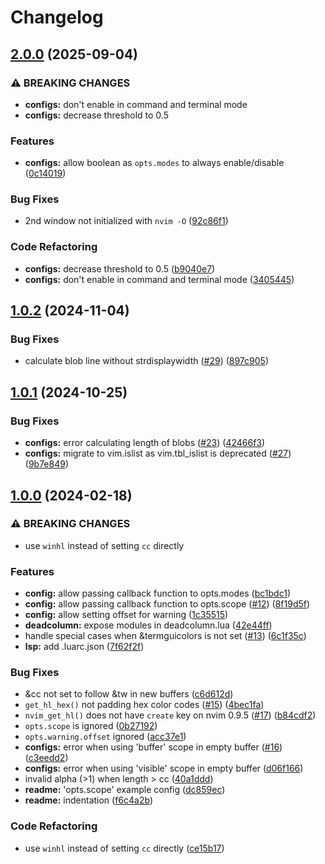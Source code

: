 # Changelog

## [2.0.0](https://github.com/Bekaboo/deadcolumn.nvim/compare/v1.0.2...v2.0.0) (2025-09-04)


### ⚠ BREAKING CHANGES

* **configs:** don't enable in command and terminal mode
* **configs:** decrease threshold to 0.5

### Features

* **configs:** allow boolean as `opts.modes` to always enable/disable ([0c14019](https://github.com/Bekaboo/deadcolumn.nvim/commit/0c14019a99656f7ffc7048fdf4d2f663bf5cdcb5))


### Bug Fixes

* 2nd window not initialized with `nvim -O` ([92c86f1](https://github.com/Bekaboo/deadcolumn.nvim/commit/92c86f10bfba2717ca2280e2e759b047135d5288))


### Code Refactoring

* **configs:** decrease threshold to 0.5 ([b9040e7](https://github.com/Bekaboo/deadcolumn.nvim/commit/b9040e7822ae6a5a5bac5b297371d3c9b5014ae1))
* **configs:** don't enable in command and terminal mode ([3405445](https://github.com/Bekaboo/deadcolumn.nvim/commit/3405445d751c6415742d79bd320b501292e5d65c))

## [1.0.2](https://github.com/Bekaboo/deadcolumn.nvim/compare/v1.0.1...v1.0.2) (2024-11-04)


### Bug Fixes

* calculate blob line without strdisplaywidth ([#29](https://github.com/Bekaboo/deadcolumn.nvim/issues/29)) ([897c905](https://github.com/Bekaboo/deadcolumn.nvim/commit/897c905aef1a268ce4cc507d5cce048ed808fa7a))

## [1.0.1](https://github.com/Bekaboo/deadcolumn.nvim/compare/v1.0.0...v1.0.1) (2024-10-25)


### Bug Fixes

* **configs:** error calculating length of blobs ([#23](https://github.com/Bekaboo/deadcolumn.nvim/issues/23)) ([42466f3](https://github.com/Bekaboo/deadcolumn.nvim/commit/42466f358e962bccd31647de92ea3053cd950db7))
* **configs:** migrate to vim.islist as vim.tbl_islist is deprecated ([#27](https://github.com/Bekaboo/deadcolumn.nvim/issues/27)) ([9b7e849](https://github.com/Bekaboo/deadcolumn.nvim/commit/9b7e849e8543690aaf89ee595f6b13fa456690bd))

## [1.0.0](https://github.com/Bekaboo/deadcolumn.nvim/compare/v0.0.0...v1.0.0) (2024-02-18)


### ⚠ BREAKING CHANGES

* use `winhl` instead of setting `cc` directly

### Features

* **config:** allow passing callback function to opts.modes ([bc1bdc1](https://github.com/Bekaboo/deadcolumn.nvim/commit/bc1bdc138ed827000c8ffd58ac5cb98ec87110fe))
* **config:** allow passing callback function to opts.scope ([#12](https://github.com/Bekaboo/deadcolumn.nvim/issues/12)) ([8f19d5f](https://github.com/Bekaboo/deadcolumn.nvim/commit/8f19d5fba835689d1c777a9ca697aae058739360))
* **config:** allow setting offset for warning ([1c35515](https://github.com/Bekaboo/deadcolumn.nvim/commit/1c35515d469d5911d5afd1a027beeed6e6292b10))
* **deadcolumn:** expose modules in deadcolumn.lua ([42e44ff](https://github.com/Bekaboo/deadcolumn.nvim/commit/42e44ff2ec85f878942faf68b2a3ff631841697f))
* handle special cases when &termguicolors is not set ([#13](https://github.com/Bekaboo/deadcolumn.nvim/issues/13)) ([6c1f35c](https://github.com/Bekaboo/deadcolumn.nvim/commit/6c1f35c60f1d7766776d03c75bfd1ef77d6fda4e))
* **lsp:** add .luarc.json ([7f62f2f](https://github.com/Bekaboo/deadcolumn.nvim/commit/7f62f2ff8c3b03ea793278a3ec13b1ead2b49da1))


### Bug Fixes

* &cc not set to follow &tw in new buffers ([c6d612d](https://github.com/Bekaboo/deadcolumn.nvim/commit/c6d612d16ed1cca46f78c02af965b7a32c05448f))
* `get_hl_hex()` not padding hex color codes ([#15](https://github.com/Bekaboo/deadcolumn.nvim/issues/15)) ([4bec1fa](https://github.com/Bekaboo/deadcolumn.nvim/commit/4bec1fa65234ad5047b957356fb4a5e100cb83ea))
* `nvim_get_hl()` does not have `create` key on nvim 0.9.5 ([#17](https://github.com/Bekaboo/deadcolumn.nvim/issues/17)) ([b84cdf2](https://github.com/Bekaboo/deadcolumn.nvim/commit/b84cdf2fc94c59651ececd5e4d2a0488b38a7a75))
* `opts.scope` is ignored ([0b27192](https://github.com/Bekaboo/deadcolumn.nvim/commit/0b271926037153e7aa69bfab366ff8749ebba521))
* `opts.warning.offset` ignored ([acc37e1](https://github.com/Bekaboo/deadcolumn.nvim/commit/acc37e1a27c19df030cb824297885172e0f29ceb))
* **configs:** error when using 'buffer' scope in empty buffer ([#16](https://github.com/Bekaboo/deadcolumn.nvim/issues/16)) ([c3eedd2](https://github.com/Bekaboo/deadcolumn.nvim/commit/c3eedd20209617910743f3e3e829082dbedb3356))
* **configs:** error when using 'visible' scope in empty buffer ([d06f166](https://github.com/Bekaboo/deadcolumn.nvim/commit/d06f166cb42e68a15e9c21230dea43f54531eb67))
* invalid alpha (&gt;1) when length > cc ([40a1ddd](https://github.com/Bekaboo/deadcolumn.nvim/commit/40a1ddda3f7adc5d0cc8d230ce8a9e94fc09ef91))
* **readme:** 'opts.scope' example config ([dc859ec](https://github.com/Bekaboo/deadcolumn.nvim/commit/dc859ecb1a39c5d842d26596e02393ab6c54899a))
* **readme:** indentation ([f6c4a2b](https://github.com/Bekaboo/deadcolumn.nvim/commit/f6c4a2b20b74417d2cbf7bc41b0342d5d882067d))


### Code Refactoring

* use `winhl` instead of setting `cc` directly ([ce15b17](https://github.com/Bekaboo/deadcolumn.nvim/commit/ce15b1750c3bb1f7d2bc26492491f8cdcd313ff5))
